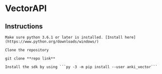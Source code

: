 # VectorAPI

## Instructions
    
    Make sure python 3.6.1 or later is installed. [Install here](https://www.python.org/downloads/windows/)
    
    Clone the repository
    
    git clone **repo link**
    
    Install the sdk by using ```py -3 -m pip install --user anki_vector```
     
